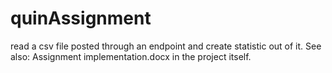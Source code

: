 # quinAssignment
read a csv file posted through an endpoint and create statistic out of it.
See also: Assignment implementation.docx in the project itself.
